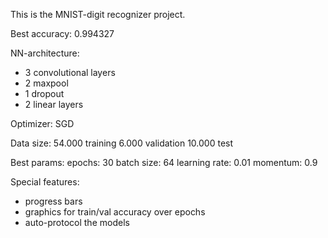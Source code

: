 This is the MNIST-digit recognizer project.

Best accuracy: 0.994327

NN-architecture:
 -  3 convolutional layers
 -  2 maxpool
 -  1 dropout
 -  2 linear layers

Optimizer: SGD

Data size:
54.000 training 
6.000 validation
10.000 test

Best params:
epochs: 30
batch size: 64
learning rate: 0.01
momentum: 0.9

Special features:
- progress bars
- graphics for train/val accuracy over epochs
- auto-protocol the models 
